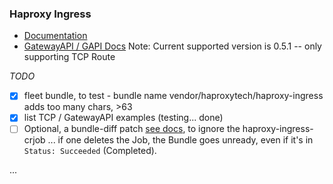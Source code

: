 ### Haproxy Ingress 

 * [Documentation](https://github.com/haproxytech/helm-charts/tree/main/kubernetes-ingress)
 * [GatewayAPI / GAPI Docs](https://github.com/haproxytech/helm-charts/tree/main/kubernetes-ingress#installing-gateway-api-support) Note: Current supported version is 0.5.1 -- only supporting TCP Route

_TODO_ 
- [x] fleet bundle, to test - bundle name vendor/haproxytech/haproxy-ingress adds too many chars, >63
- [x] list TCP / GatewayAPI examples (testing... done)
- [ ] Optional, a bundle-diff patch [see docs](https://fleet.rancher.io/bundle-diffs), to ignore the haproxy-ingress-crjob ... if one deletes the Job, the Bundle goes unready, even if it's in `Status: Succeeded` (Completed).

...
